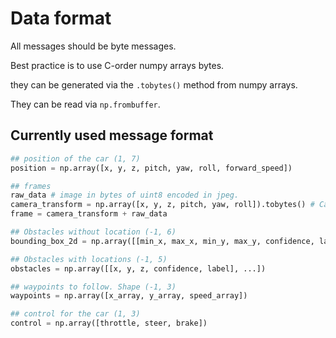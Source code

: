 # Data format

All messages should be byte messages.

Best practice is to use C-order numpy arrays bytes.

they can be generated via the `.tobytes()` method from numpy arrays.

They can be read via `np.frombuffer`.

## Currently used message format

```python
## position of the car (1, 7)
position = np.array([x, y, z, pitch, yaw, roll, forward_speed])

## frames 
raw_data # image in bytes of uint8 encoded in jpeg.
camera_transform = np.array([x, y, z, pitch, yaw, roll]).tobytes() # Camera settings  24 Bytes
frame = camera_transform + raw_data

## Obstacles without location (-1, 6)
bounding_box_2d = np.array([[min_x, max_x, min_y, max_y, confidence, label], ...])

## Obstacles with locations (-1, 5)
obstacles = np.array([[x, y, z, confidence, label], ...])

## waypoints to follow. Shape (-1, 3)
waypoints = np.array([x_array, y_array, speed_array])

## control for the car (1, 3)
control = np.array([throttle, steer, brake])
```